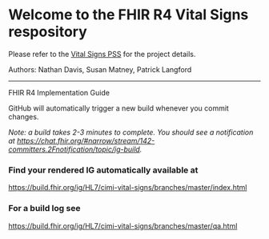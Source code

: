 # Welcome to the FHIR R4 Vital Signs respository

Please refer to the [Vital Signs PSS](https://confluence.hl7.org/display/CIC/Vital+Signs+PSS) for the project details.


Authors:  Nathan Davis, Susan Matney, Patrick Langford

-----
FHIR R4 Implementation Guide

GitHub will automatically trigger a new build whenever you commit changes.

*Note: a build takes 2-3 minutes to complete. You should see a notification at https://chat.fhir.org/#narrow/stream/142-committers.2Fnotification/topic/ig-build.*

### Find your rendered IG automatically available at

https://build.fhir.org/ig/HL7/cimi-vital-signs/branches/master/index.html

### For a build log see

https://build.fhir.org/ig/HL7/cimi-vital-signs/branches/master/qa.html


